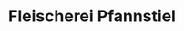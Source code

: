 ---
title: "Fleischerei Pfannstiel"
url: /bad-liebenstein/fleischerei-pfannstiel/
shop: Metzgerei
---